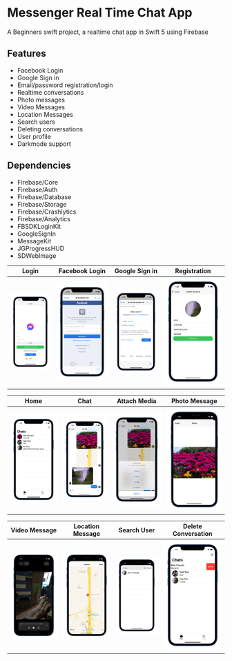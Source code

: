 # Messenger Real Time Chat App

A Beginners swift project, a realtime chat app in Swift 5 using Firebase

## Features

- Facebook Login
- Google Sign in
- Email/password registration/login
- Realtime conversations
- Photo messages
- Video Messages
- Location Messages
- Search users
- Deleting conversations
- User profile
- Darkmode support


## Dependencies


- Firebase/Core
- Firebase/Auth
- Firebase/Database
- Firebase/Storage
- Firebase/Crashlytics
- Firebase/Analytics
- FBSDKLoginKit
- GoogleSignIn
- MessageKit
- JGProgressHUD
- SDWebImage


| Login | Facebook Login | Google Sign in | Registration | 
| --- | --- | --- | --- | 
| ![Login](https://github.com/jervygu/app-messenger/blob/master/screenshots/Simulator%20Screen%20Shot%20-%20iPhone%2012%20-%20a_iphone12black_portrait.png) | ![Facebook Login](https://github.com/jervygu/app-messenger/blob/master/screenshots/Simulator%20Screen%20Shot%20-%20iPhone%2012%20-%20c_iphone12black_portrait.png) | ![Google Sign in](https://github.com/jervygu/app-messenger/blob/master/screenshots/Simulator%20Screen%20Shot%20-%20iPhone%2012%20-%20c2_iphone12black_portrait.png) | ![Registration](https://github.com/jervygu/app-messenger/blob/master/screenshots/Simulator%20Screen%20Shot%20-%20iPhone%2012%20-%20b_iphone12black_portrait.png) |

| Home | Chat | Attach Media | Photo Message |  
| --- | --- | --- | --- | 
| ![Home](https://github.com/jervygu/app-messenger/blob/master/screenshots/Simulator%20Screen%20Shot%20-%20iPhone%2012%20-%20d_iphone12black_portrait.png) | ![Chat](https://github.com/jervygu/app-messenger/blob/master/screenshots/Simulator%20Screen%20Shot%20-%20iPhone%2012%20-%20e_iphone12black_portrait.png) | ![Attach Media](https://github.com/jervygu/app-messenger/blob/master/screenshots/Simulator%20Screen%20Shot%20-%20iPhone%2012%20-%20f2_iphone12black_portrait.png) | ![Photo Message](https://github.com/jervygu/app-messenger/blob/master/screenshots/Simulator%20Screen%20Shot%20-%20iPhone%2012%20-%20g_iphone12black_portrait.png) |

| Video Message | Location Message | Search User | Delete Conversation |  
| --- | --- | --- | --- | 
| ![Video](https://github.com/jervygu/app-messenger/blob/master/screenshots/Simulator%20Screen%20Shot%20-%20iPhone%2012%20-%20h_iphone12black_portrait.png) | ![Location](https://github.com/jervygu/app-messenger/blob/master/screenshots/Simulator%20Screen%20Shot%20-%20iPhone%2012%20-%20i_iphone12black_portrait.png) | ![Search](https://github.com/jervygu/app-messenger/blob/master/screenshots/Simulator%20Screen%20Shot%20-%20iPhone%2012%20-%20j_iphone12black_portrait.png) | ![Delete](https://github.com/jervygu/app-messenger/blob/master/screenshots/Simulator%20Screen%20Shot%20-%20iPhone%2012%20-%20k_iphone12black_portrait.png) |


